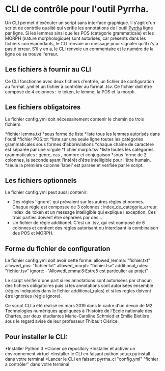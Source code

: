 # CLI de contrôle pour l'outil Pyrrha.

Un CLI permet d'exécuter un script sans interface graphique.
Il s'agit d'un script de contrôle qualité qui vérifie les annotations de l'outil [Pyrrha](https://github.com/hipster-philology/pyrrha) ligne par ligne. Si les lemmes ainsi que les POS (catégorie grammaticale) et les MORPH (nature morphologique) sont autorisés, car présents dans les fichiers correspondants, le CLI renvoie un message pour signaler qu'il n'y a pas d'erreur. S'il y en a, le CLI renvoie un commentaire et le numéro de la ligne où se trouve l'erreur.

## Les fichiers à fournir au CLI

Ce CLI fonctionne avec deux fichiers d'entrée, un fichier de configuration au format .yml et un fichier à contrôler au format .tsv. Ce fichier doit être composé de 4 colonnes : le token, le lemme, la POS et la morph.

## Les fichiers obligatoires

Le fichier config.yml doit nécessairement contenir le chemin de trois fichiers: 

*fichier lemma.txt
  *sous forme de liste
  *liste tous les lemmes autorisés dans l'outil
*fichier POS.txt
  *liste sur une seule ligne toutes les catégories grammaticales sous formes d'abbréviations
  *chaque chaîne de caractère est séparée par une virgule
*fichier morph.tsv
  *liste toutes les catégories grammaticales  : genre, cas , nombre et conjugaison
  *sous forme de 2 colonnes, la seconde ayant l'intérêt d'être intelligible pour l'être humain.
  *seule la première colonne 'label' est parsée et verifiée par le script.

## Les fichiers optionnels

Le fichier config.yml peut aussi contenir:

- Des règles 'ignore', qui prévalent sur les autres règles et normes. Chaque règle est composée de 3 colonnes : index_de_catégorie_erreur, index_de_token et un message intelligible qui explique l'exception. Ces trois parties doivent être séparées par des :. 
- Un fichier de règle additionel. C'est un .tsv, qui est composé de 6 colonnes et contient des règles autorisant ou interdisant la combinaison des POS et MORPH.

## Forme du fichier de configuration

Le fichier config.yml doit avoir cette forme:
allowed_lemma: "fichier.txt"
allowed_pos: "fichier.txt"
allowed_morph: "fichier.tsv"
additional_rules: "fichier.tsv"
ignore:
-"AllowedLemma:8:Estre5 est particulier au projet"

Le script vérifie d'une part si les annotations sont autorisées par chacun des fichiers obligatoires puis si les annotations sont autorisées ensemble (règles indiquées dans le fichier additional_rules) et si les règles doivent être ignorées (règle ignore).

Ce script CLI a été réalisé en mars 2019 dans le cadre d'un devoir de M2 Technologies numériques appliquées à l'histoire de l'Ecole nationale des Chartes, par deux étudiantes Marie-Caroline Schmied et Emilie Blotière sous le regard avisé de leur professeur Thibault Clérice.


## Pour installer le CLI:

*Installer Python 3
*Cloner ce repository
*Installer et activer un environnement virtuel
*Installer le CLI en faisant python setup.py install dans votre terminal
*Lancer le CLI en faisant pyrrha_ci  "config.yml" "fichier à contrôler" dans votre terminal


